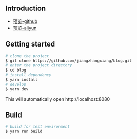 
## Introduction

* [预览-github](https://jiangzhangxiang.github.io/blog/)
* [预览-aliyun](http://121.43.63.77:9088/)

## Getting started

```bash
# clone the project
$ git clone https://github.com/jiangzhangxiang/blog.git
# enter the project directory
$ cd blog
# install dependency
$ yarn install
# develop
$ yarn dev
```

This will automatically open http://localhost:8080

## Build

```bash
# build for test environment
$ yarn run build
```
